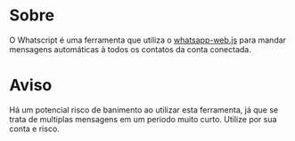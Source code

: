 # Sobre

O Whatscript é uma ferramenta que utiliza o [whatsapp-web.js](https://wwebjs.dev/) para mandar mensagens automáticas à todos os contatos da conta conectada.

# Aviso

Há um potencial risco de banimento ao utilizar esta ferramenta, já que se trata de multiplas mensagens em um periodo muito curto.
Utilize por sua conta e risco.
